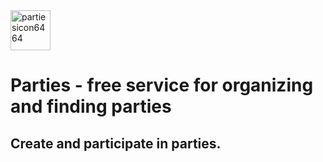 <img width="64" height="64" alt="partiesicon6464" src="https://github.com/user-attachments/assets/8a0fbbde-348e-47cf-967e-4bb4da9cd5f3" />

# Parties - free service for organizing and finding parties
## Create and participate in parties.

